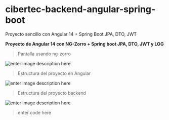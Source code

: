 # cibertec-backend-angular-spring-boot
Proyecto sencillo con Angular 14 + Spring Boot JPA, DTO, JWT

**Proyecto de Angular 14 con NG-Zorro + Spring boot JPA, DTO, JWT y LOG**

> Pantalla usando ng-zorro

![enter image description here](https://i.ibb.co/zQ5SKjK/2023-01-28-19-02.png)

> Estructura del proyecto en Angular

![enter image description here](https://i.ibb.co/QQHc4wm/2023-01-28-19-04.png)

> Estructura del proyecto backend

![enter image description here](https://i.ibb.co/5j5Bv45/2023-01-28-19-06.png)

> enter code here




